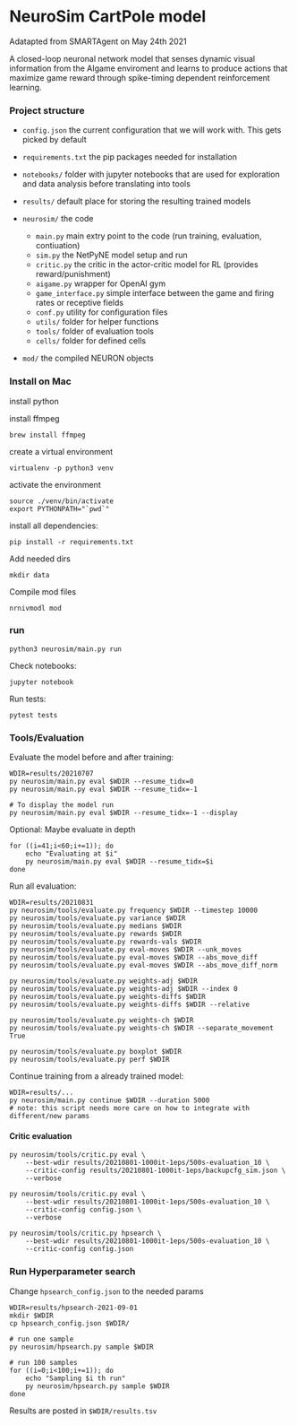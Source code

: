 # NeuroSim CartPole model
Adatapted from SMARTAgent on May 24th 2021

A closed-loop neuronal network model that senses dynamic visual information from the AIgame enviroment and learns to produce actions that maximize game reward through spike-timing dependent reinforcement learning.

### Project structure

- `config.json` the current configuration that we will work with. This gets picked by default
- `requirements.txt` the pip packages needed for installation
- `notebooks/` folder with jupyter notebooks that are used for exploration and data analysis before translating into tools
- `results/` default place for storing the resulting trained models
- `neurosim/` the code
    - `main.py` main extry point to the code (run training, evaluation, contiuation)
    - `sim.py` the NetPyNE model setup and run
    - `critic.py` the critic in the actor-critic model for RL (provides reward/punishment)
    - `aigame.py` wrapper for OpenAI gym
    - `game_interface.py` simple interface between the game and firing rates or receptive fields
    - `conf.py` utility for configuration files
    - `utils/` folder for helper functions
    - `tools/` folder of evaluation tools
    - `cells/` folder for defined cells

- `mod/` the compiled NEURON objects



### Install on Mac

install python

install ffmpeg

    brew install ffmpeg

create a virtual environment

    virtualenv -p python3 venv

activate the environment

    source ./venv/bin/activate
    export PYTHONPATH="`pwd`"

install all dependencies:

    pip install -r requirements.txt

Add needed dirs

    mkdir data

Compile mod files

    nrnivmodl mod

### run

    python3 neurosim/main.py run

Check notebooks:

    jupyter notebook

Run tests:

    pytest tests

### Tools/Evaluation

Evaluate the model before and after training:
    
    WDIR=results/20210707
    py neurosim/main.py eval $WDIR --resume_tidx=0
    py neurosim/main.py eval $WDIR --resume_tidx=-1

    # To display the model run
    py neurosim/main.py eval $WDIR --resume_tidx=-1 --display

Optional: Maybe evaluate in depth

    for ((i=41;i<60;i+=1)); do
        echo "Evaluating at $i"
        py neurosim/main.py eval $WDIR --resume_tidx=$i
    done

Run all evaluation:

    WDIR=results/20210831
    py neurosim/tools/evaluate.py frequency $WDIR --timestep 10000
    py neurosim/tools/evaluate.py variance $WDIR
    py neurosim/tools/evaluate.py medians $WDIR
    py neurosim/tools/evaluate.py rewards $WDIR
    py neurosim/tools/evaluate.py rewards-vals $WDIR
    py neurosim/tools/evaluate.py eval-moves $WDIR --unk_moves
    py neurosim/tools/evaluate.py eval-moves $WDIR --abs_move_diff
    py neurosim/tools/evaluate.py eval-moves $WDIR --abs_move_diff_norm

    py neurosim/tools/evaluate.py weights-adj $WDIR
    py neurosim/tools/evaluate.py weights-adj $WDIR --index 0
    py neurosim/tools/evaluate.py weights-diffs $WDIR
    py neurosim/tools/evaluate.py weights-diffs $WDIR --relative

    py neurosim/tools/evaluate.py weights-ch $WDIR
    py neurosim/tools/evaluate.py weights-ch $WDIR --separate_movement True

    py neurosim/tools/evaluate.py boxplot $WDIR
    py neurosim/tools/evaluate.py perf $WDIR

Continue training from a already trained model:

    WDIR=results/...
    py neurosim/main.py continue $WDIR --duration 5000
    # note: this script needs more care on how to integrate with different/new params

#### Critic evaluation

    py neurosim/tools/critic.py eval \
        --best-wdir results/20210801-1000it-1eps/500s-evaluation_10 \
        --critic-config results/20210801-1000it-1eps/backupcfg_sim.json \
        --verbose

    py neurosim/tools/critic.py eval \
        --best-wdir results/20210801-1000it-1eps/500s-evaluation_10 \
        --critic-config config.json \
        --verbose

    py neurosim/tools/critic.py hpsearch \
        --best-wdir results/20210801-1000it-1eps/500s-evaluation_10 \
        --critic-config config.json

### Run Hyperparameter search

Change `hpsearch_config.json` to the needed params

    WDIR=results/hpsearch-2021-09-01
    mkdir $WDIR
    cp hpsearch_config.json $WDIR/

    # run one sample
    py neurosim/hpsearch.py sample $WDIR
    
    # run 100 samples
    for ((i=0;i<100;i+=1)); do
        echo "Sampling $i th run"
        py neurosim/hpsearch.py sample $WDIR
    done

Results are posted in `$WDIR/results.tsv`
